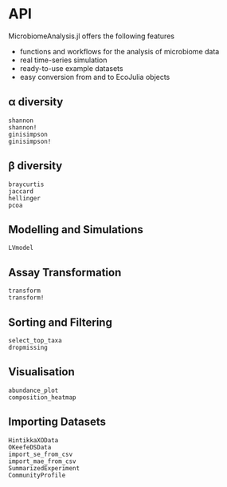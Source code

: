 # API

MicrobiomeAnalysis.jl offers the following features

- functions and workflows for the analysis of microbiome data
- real time-series simulation
- ready-to-use example datasets
- easy conversion from and to EcoJulia objects

## α diversity

```@docs
shannon
shannon!
ginisimpson
ginisimpson!
```

## β diversity

```@docs
braycurtis
jaccard
hellinger
pcoa
```

## Modelling and Simulations

```@docs
LVmodel
```

## Assay Transformation

```@docs
transform
transform!
```

## Sorting and Filtering

```@docs
select_top_taxa
dropmissing
```

## Visualisation

```@docs
abundance_plot
composition_heatmap
```

## Importing Datasets

```@docs
HintikkaXOData
OKeefeDSData
import_se_from_csv
import_mae_from_csv
SummarizedExperiment
CommunityProfile
```
